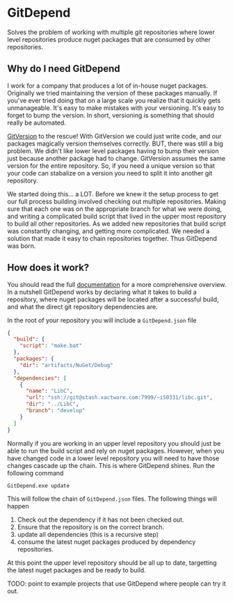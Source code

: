 # GitDepend

Solves the problem of working with multiple git repositories where lower level repositories produce nuget packages that are consumed by other repositories.

## Why do I need GitDepend
I work for a company that produces a lot of in-house nuget packages. Originally we tried maintaining the version of these packages
manually. If you've ever tried doing that on a large scale you realize that it quickly gets unmanageable. It's easy to make mistakes
with your versioning. It's easy to forget to bump the version. In short, versioning is something that should really be automated.

[GitVersion](https://github.com/GitTools/GitVersion) to the rescue! With GitVersion we could just write code, and our packages
magically version themselves correctly. BUT, there was still a big problem. We didn't like lower level packages having to bump
their version just because another package had to change. GitVersion assumes the same version for the entire repository. So, if you
need a unique version so that your code can stabalize on a version you need to split it into another git repository.

We started doing this... a LOT. Before we knew it the setup process to get our full process building involved checking out multiple
repositories. Making sure that each one was on the appropriate branch for what we were doing, and writing a complicated build
script that lived in the upper most repository to build all other repositories. As we added new repositories that build script
was constantly changing, and getting more complicated. We needed a solution that made it easy to chain repositories together. Thus
GitDepend was born.

## How does it work?

You should read the full [documentation](http://gitdepend.readthedocs.io/en/latest/) for a more comprehensive overview. In a nutshell GitDepend works by declaring
what it takes to build a repository, where nuget packages will be located after a successful build, and what the direct
git repository dependencies are.

In the root of your repository you will include a `GitDepend.json` file

```json
{
  "build": {
    "script": "make.bat"
  },
  "packages": {
    "dir": "artifacts/NuGet/Debug"
  },
  "dependencies": [
    {
      "name": "LibC",
      "url": "ssh://git@stash.xactware.com:7999/~i50331/libc.git",
      "dir": "../LibC",
      "branch": "develop"
    }
  ]
}
```

Normally if you are working in an upper level repository you should just be able to run the build script and rely on nuget packages.
However, when you have changed code in a lower level repository you will need to have those changes cascade up the chain. This
is where GitDepend shines. Run the following command

```bash
GitDepend.exe update
```

This will follow the chain of `GitDepend.json` files. The following things will happen
1. Check out the dependency if it has not been checked out.
2. Ensure that the repository is on the correct branch.
3. update all dependencies (this is a recursive step)
4. consume the latest nuget packages produced by dependency repositories.

At this point the upper level repository should be all up to date, targetting the latest nuget packages and be ready to build.

TODO: point to example projects that use GitDepend where people can try it out.
